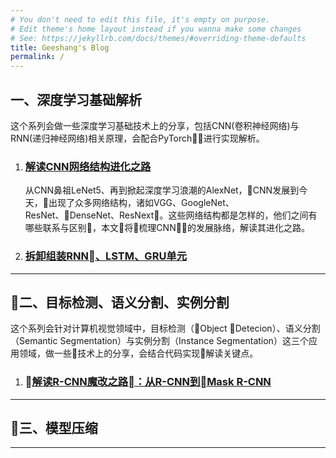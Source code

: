 ```yaml
---
# You don't need to edit this file, it's empty on purpose.
# Edit theme's home layout instead if you wanna make some changes
# See: https://jekyllrb.com/docs/themes/#overriding-theme-defaults
title: Geeshang's Blog
permalink: /
---
```


## 一、深度学习基础解析
这个系列会做一些深度学习基础技术上的分享，包括CNN(卷积神经网络)与RNN(递归神经网络)相关原理，会配合PyTorch进行实现解析。

1. ### [解读CNN网络结构进化之路](/cnn-evolution)
    从CNN鼻祖LeNet5、再到掀起深度学习浪潮的AlexNet，CNN发展到今天，出现了众多网络结构，诸如VGG、GoogleNet、ResNet、DenseNet、ResNext。这些网络结构都是怎样的，他们之间有哪些联系与区别，本文将梳理CNN的发展脉络，解读其进化之路。

2. ### [拆卸组装RNN、LSTM、GRU单元](/rnn-cell)
---

## 二、目标检测、语义分割、实例分割
这个系列会针对计算机视觉领域中，目标检测（Object Detecion）、语义分割（Semantic Segmentation）与实例分割（Instance Segmentation）这三个应用领域，做一些技术上的分享，会结合代码实现解读关键点。

1. ### [解读R-CNN魔改之路：从R-CNN到Mask R-CNN](/rcnn)
---

## 三、模型压缩
---